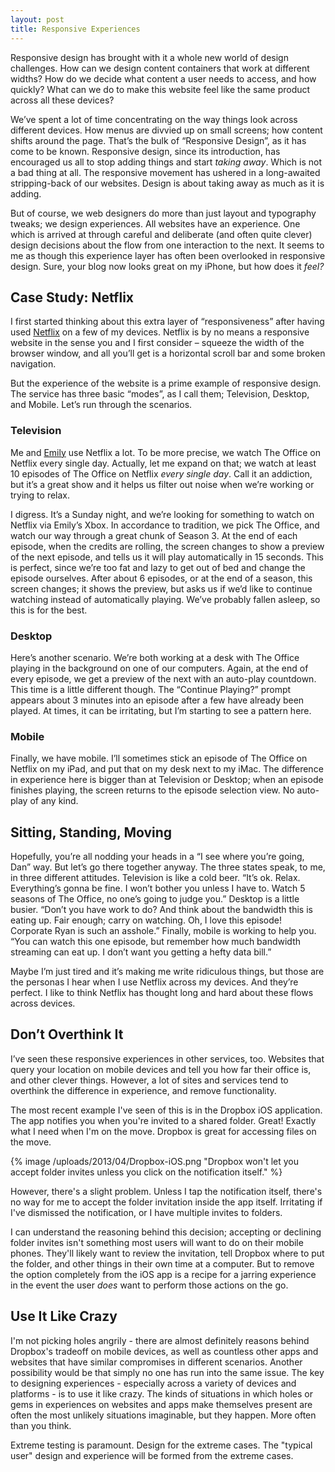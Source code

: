 ```yaml
---
layout: post
title: Responsive Experiences
---
```


Responsive design has brought with it a whole new world of design challenges. How can we design content containers that work at different widths? How do we decide what content a user needs to access, and how quickly? What can we do to make this website feel like the same product across all these devices?

We’ve spent a lot of time concentrating on the way things look across different devices. How menus are divvied up on small screens; how content shifts around the page. That’s the bulk of “Responsive Design”, as it has come to be known. Responsive design, since its introduction, has encouraged us all to stop adding things and start _taking away_. Which is not a bad thing at all. The responsive movement has ushered in a long-awaited stripping-back of our websites. Design is about taking away as much as it is adding.

But of course, we web designers do more than just layout and typography tweaks; we design experiences. All websites have an experience. One which is arrived at through careful and deliberate (and often quite clever) design decisions about the flow from one interaction to the next. It seems to me as though this experience layer has often been overlooked in responsive design. Sure, your blog now looks great on my iPhone, but how does it _feel?_



## Case Study: Netflix


I first started thinking about this extra layer of “responsiveness” after having used [Netflix](http://netflix.com) on a few of my devices. Netflix is by no means a responsive website in the sense you and I first consider – squeeze the width of the browser window, and all you’ll get is a horizontal scroll bar and some broken navigation.

But the experience of the website is a prime example of responsive design. The service has three basic “modes”, as I call them; Television, Desktop, and Mobile. Let’s run through the scenarios.



### Television


Me and [Emily](http://twitter.com/iamemliy) use Netflix a lot. To be more precise, we watch The Office on Netflix every single day. Actually, let me expand on that; we watch at least 10 episodes of The Office on Netflix _every single day_. Call it an addiction, but it’s a great show and it helps us filter out noise when we’re working or trying to relax.

I digress. It’s a Sunday night, and we’re looking for something to watch on Netflix via Emily’s Xbox. In accordance to tradition, we pick The Office, and watch our way through a great chunk of Season 3. At the end of each episode, when the credits are rolling, the screen changes to show a preview of the next episode, and tells us it will play automatically in 15 seconds. This is perfect, since we’re too fat and lazy to get out of bed and change the episode ourselves. After about 6 episodes, or at the end of a season, this screen changes; it shows the preview, but asks us if we’d like to continue watching instead of automatically playing. We’ve probably fallen asleep, so this is for the best.



### Desktop


Here’s another scenario. We’re both working at a desk with The Office playing in the background on one of our computers. Again, at the end of every episode, we get a preview of the next with an auto-play countdown. This time is a little different though. The “Continue Playing?” prompt appears about 3 minutes into an episode after a few have already been played. At times, it can be irritating, but I’m starting to see a pattern here.



### Mobile


Finally, we have mobile. I’ll sometimes stick an episode of The Office on Netflix on my iPad, and put that on my desk next to my iMac. The difference in experience here is bigger than at Television or Desktop; when an episode finishes playing, the screen returns to the episode selection view. No auto-play of any kind.



## Sitting, Standing, Moving


Hopefully, you’re all nodding your heads in a “I see where you’re going, Dan” way. But let’s go there together anyway. The three states speak, to me, in three different attitudes. Television is like a cold beer. “It’s ok. Relax. Everything’s gonna be fine. I won’t bother you unless I have to. Watch 5 seasons of The Office, no one’s going to judge you.” Desktop is a little busier. “Don’t you have work to do? And think about the bandwidth this is eating up. Fair enough; carry on watching. Oh, I love this episode! Corporate Ryan is such an asshole.” Finally, mobile is working to help you. “You can watch this one episode, but remember how much bandwidth streaming can eat up. I don’t want you getting a hefty data bill.”

Maybe I’m just tired and it’s making me write ridiculous things, but those are the personas I hear when I use Netflix across my devices. And they’re perfect. I like to think Netflix has thought long and hard about these flows across devices.



## Don’t Overthink It


I’ve seen these responsive experiences in other services, too. Websites that query your location on mobile devices and tell you how far their office is, and other clever things. However, a lot of sites and services tend to overthink the difference in experience, and remove functionality.

The most recent example I've seen of this is in the Dropbox iOS application. The app notifies you when you're invited to a shared folder. Great! Exactly what I need when I'm on the move. Dropbox is great for accessing files on the move.

{% image /uploads/2013/04/Dropbox-iOS.png "Dropbox won't let you accept folder invites unless you click on the notification itself." %}

However, there's a slight problem. Unless I tap the notification itself, there's no way for me to accept the folder invitation inside the app itself. Irritating if I've dismissed the notification, or I have multiple invites to folders.

I can understand the reasoning behind this decision; accepting or declining folder invites isn't something most users will want to do on their mobile phones. They'll likely want to review the invitation, tell Dropbox where to put the folder, and other things in their own time at a computer. But to remove the option completely from the iOS app is a recipe for a jarring experience in the event the user _does_ want to perform those actions on the go.



## Use It Like Crazy


I'm not picking holes angrily - there are almost definitely reasons behind Dropbox's tradeoff on mobile devices, as well as countless other apps and websites that have similar compromises in different scenarios. Another possibility would be that simply no one has run into the same issue. The key to designing experiences - especially across a variety of devices and platforms - is to use it like crazy. The kinds of situations in which holes or gems in experiences on websites and apps make themselves present are often the most unlikely situations imaginable, but they happen. More often than you think.

Extreme testing is paramount. Design for the extreme cases. The "typical user" design and experience will be formed from the extreme cases.
